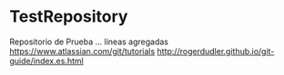 # TestRepository
Repositorio de Prueba
... 
lineas agregadas
https://www.atlassian.com/git/tutorials
http://rogerdudler.github.io/git-guide/index.es.html
